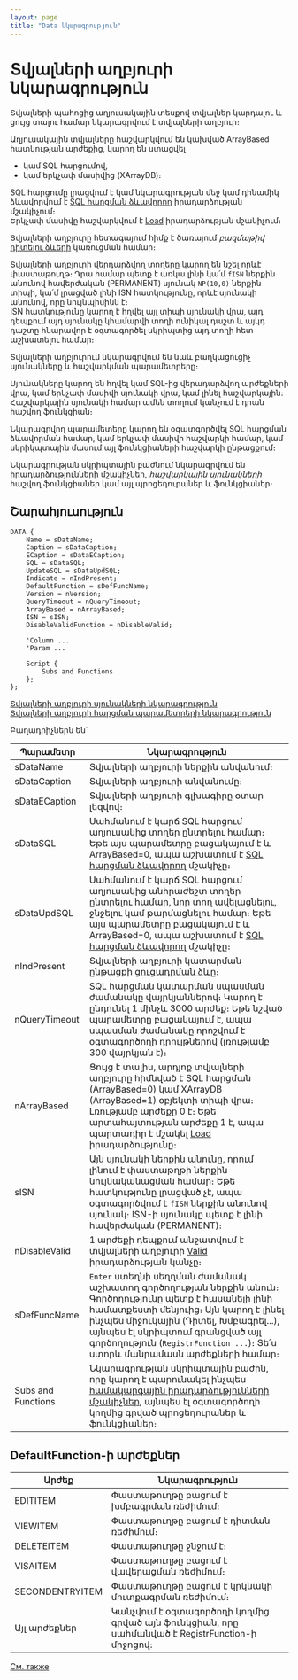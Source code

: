 ```yaml
---
layout: page
title: "Data նկարագրություն"
---
```


# Տվյալների աղբյուրի նկարագրություն

Տվյալների պահոցից աղյուսակային տեսքով տվյալներ կարդալու և ցույց տալու համար նկարագրվում է տվյալների աղբյուր։

Աղյուսակային տվյալները հաշվարկվում են կախված ArrayBased հատկության արժեքից, կարող են ստացվել 
- կամ SQL հարցումով,
- կամ երկչափ մասիվից (XArrayDB)։

SQL հարցումը լրացվում է կամ նկարագրության մեջ կամ դինամիկ ձևավորվում է [SQL հարցման ձևավորող](../ScriptProcs/SQL.html) իրադարձության մշակիչում։  
Երկչափ մասիվը հաշվարկվում է [Load](../ScriptProcs/Load.html) իրադարձության մշակիչում։

Տվյալների աղբյուրը հետագայում հիմք է ծառայում *բազմաթիվ* [դիտելու ձևերի](View.md) կառուցման համար։

Տվյալների աղբյուրի վերդարձվող տողերը կարող են նշել որևէ փաստաթուղթ։ Դրա համար պետք է առկա լինի կա՛մ `fISN` ներքին անունով հավերժական (PERMANENT) սյունակ `NP(10,0)` ներքին տիպի, կա՛մ լրացված լինի ISN հատկությունը, որևէ սյունակի անունով, որը նույնպիսինն է։  
ISN հատկությունը կարող է հղվել այլ տիպի սյունակի վրա, այդ դեպքում այդ սյունակը կհամարվի տողի ունիկալ դաշտ և այկդ դաշտը հնարավոր է օգտագործել սկրիպտից այդ տողի հետ աշխատելու համար։

Տվյալների աղբյուրում նկարագրվում են նաև բաղկացուցիչ սյունակները և հաշվարկման պարամետրերը։

Սյունակները կարող են հղվել կամ SQL-ից վերադարձվող արժեքների վրա, կամ երկչափ մասիվի սյունակի վրա, կամ լինել հաշվարկային։ Հաշվարկային սյունակի համար ամեն տողում կանչում է դրան հաշվող ֆունկցիան։

Նկարագրվող պարամետերը կարող են օգատգործվել SQL հարցման ձևավորման համար, կամ երկչափ մասիվի հաշվարկի համար, կամ սկրիկպտային մասում այլ ֆունկցիաների հաշվարկի ընթացքում։

Նկարագրության սկրիպտային բաժնում նկարագրվում են [իրադարձությունների մշակիչներ](../scriptstproced.html), *հաշվարկային սյունակների* հաշվող ֆունկցիաներ կամ այլ պրոցեդուրաներ և ֆունկցիաներ։

## Շարահյուսություն

``` as4x
DATA {
    Name = sDataName;
    Caption = sDataCaption;
    ECaption = sDataECaption;
    SQL = sDataSQL;
    UpdateSQL = sDataUpdSQL;
    Indicate = nIndPresent;
    DefaultFunction = sDefFuncName;
    Version = nVersion;
    QueryTimeout = nQueryTimeout;
    ArrayBased = nArrayBased;
    ISN = sISN;
    DisableValidFunction = nDisableValid;

    'Column ...
    'Param ...

    Script {
        Subs and Functions
    };
};
```

[Տվյալների աղբյուրի սյունակների նկարագրություն](../column.md)  
[Տվյալների աղբյուրի հարցման պարամետրերի նկարագրություն](../Param.html)

Բաղադրիչներն են՝

| Պարամետր | Նկարագրություն |
|--|--|
| sDataName | Տվյալների աղբյուրի ներքին անվանում։ |
| sDataCaption | Տվյալների աղբյուրի անվանումը։ |
| sDataECaption | Տվյալների աղբյուրի գլխագիրը օտար լեզվով։ |
| sDataSQL | Սահմանում է կարճ SQL հարցում աղյուսակից տողեր ընտրելու համար։ Եթե այս պարամետրը բացակայում է և ArrayBased=0, ապա աշխատում է [SQL հարցման ձևավորող](../ScriptProcs/SQL.html) մշակիչը։ |
| sDataUpdSQL | Սահմանում է կարճ SQL հարցում աղյուսակից անհրաժեշտ տողեր ընտրելու համար, նոր տող ավելացնելու, ջնջելու կամ թարմացնելու համար։ Եթե այս պարամետրը բացակայում է և ArrayBased=0, ապա աշխատում է [SQL հարցման ձևավորող](../ScriptProcs/SQL.html) մշակիչը։ |
| nIndPresent | Տվյալների աղբյուրի կատարման ընթացքի [ցուցադրման ձևը](../Constants/const_opencursor_Indicate.md)։ |
| nQueryTimeout | SQL հարցման կատարման սպասման ժամանակը վայրկյաններով։ Կարող է ընդունել 1 մինչև 3000 արժեք։ Եթե նշված պարամետրը բացակայում է, ապա սպասման ժամանակը որոշվում է օգտագործողի դրույթներով (լռությամբ 300 վայրկյան է)։ |
| nArrayBased | Ցույց է տալիս, արդյոք տվյալների աղբյուրը հիմնված է SQL հարցման (ArrayBased=0) կամ XArrayDB (ArrayBased=1) օբյեկտի տիպի վրա։ Լռությամբ արժեքը 0 է։ Եթե արտահայտության արժեքը 1 է, ապա պարտադիր է մշակել [Load](../ScriptProcs/Load.html) իրադարձությունը։ |
| sISN | Այն սյունակի ներքին անունը, որում լինում է փաստաթղթի ներքին նույնականացման համար։ Եթե հատկությունը լրացված չէ, ապա օգտագործվում է `fISN` ներքին անունով սյունակ։ ISN-ի սյունակը պետք է լինի հավերժական (PERMANENT)։ |
| nDisableValid | 1 արժեքի դեպքում անջատվում է տվյալների աղբյուրի [Valid](../ScriptProcs/Valid_Data.html) իրադարձության կանչը։ |
| sDefFuncName | `Enter` ստեղնի սեղղման ժամանակ աշխատող գործողության ներքին անուն։ Գործողությունը պետք է հասանելի լինի համատքեստի մենյուից։ Այն կարող է լինել ինչպես միջուկային (Դիտել, Խմբագրել...), այնպես էլ սկրիպտում գրանցված այլ գործողություն (`RegistrFunction ...`)։ Տե՛ս ստորև մանրամասն արժեքների համար։ |
| Subs and Functions | Նկարագրության սկրիպտային բաժին, որը կարող է պարունակել ինչպես [համակարգային իրադարձությունների մշակիչներ](../scriptstproced.html), այնպես էլ օգտագործողի կողմից գրված պրոցեդուրաներ և ֆունկցիաներ։ |


## DefaultFunction-ի արժեքներ

| Արժեք | Նկարագրություն |
|--|--|
| EDITITEM | Փաստաթուղթը բացում է խմբագրման ռեժիմում։ |
| VIEWITEM | Փաստաթուղթը բացում է դիտման ռեժիմում։ |
| DELETEITEM | Փաստաթուղթը ջնջում է։ |
| VISAITEM | Փաստաթուղթը բացում է վավերացման ռեժիմում։ |
| SECONDENTRYITEM | Փաստաթուղթը բացում է կրկնակի մուտքագրման ռեժիմում։ |
| Այլ արժեքներ | Կանչվում է օգտագործողի կողմից գրված այն ֆունկցիան, որը սահմանված է RegistrFunction-ի միջոցով։ |

[См. также](../Defs.html)